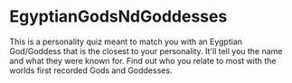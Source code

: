 # EgyptianGodsNdGoddesses
This is a personality quiz meant to match you with an Eygptian God/Goddess that is the closest to your personality. It'll tell you the name and what they were known for. Find out who you relate to most with the worlds first recorded Gods and Goddesses.
